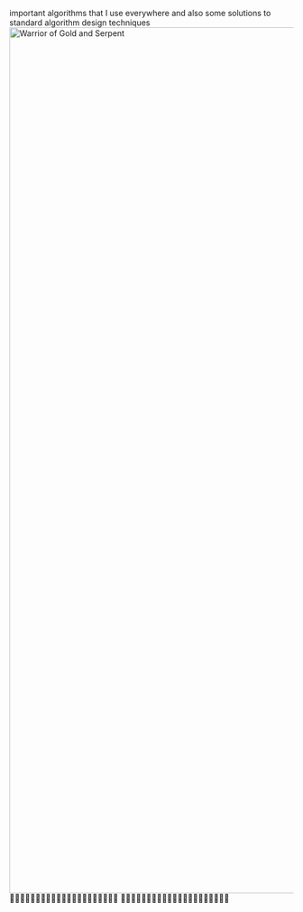important algorithms that I use everywhere and also some solutions to standard algorithm design techniques   
 <img width="1024" height="1536" alt="Warrior of Gold and Serpent" src="https://github.com/user-attachments/assets/60bcb7e5-ed57-4964-89a9-800ec8d6ae35" />
🧮🧮🧮🧮🧮🧮🧮🧮🧮🧮🧮🧮🧮🧮🧮🧮🧮🧮🧮🧮🧮 
🧮🧮🧮🧮🧮🧮🧮🧮🧮🧮🧮🧮🧮🧮🧮🧮🧮🧮🧮🧮🧮


